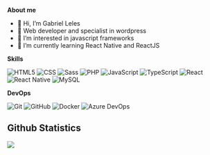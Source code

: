 <!---
![](https://komarev.com/ghpvc/?username=gabrielleles18&color=006bed)
--->

**About me**

- 👋 Hi, I’m Gabriel Leles
- 💪 Web developer and specialist in wordpress
- 👀 I’m interested in javascript frameworks
- 🌱 I’m currently learning React Native and ReactJS

**Skills**

  ![HTML5](https://img.shields.io/badge/-HTML5-333333?style=flat&logo=HTML5)
  ![CSS](https://img.shields.io/badge/-CSS-333333?style=flat&logo=CSS3&logoColor=1572B6)
  ![Sass](https://img.shields.io/badge/Sass-333333?style=flat&logo=sass&logoColor=c69)
  ![PHP](https://img.shields.io/badge/PHP-333333?style=flat&logo=php&logoColor=1572B6)
  ![JavaScript](https://img.shields.io/badge/-JavaScript-333333?style=flat&logo=javascript)
  ![TypeScript](https://img.shields.io/badge/typescript-333333?style=flat&logo=typescript)
  ![React](https://img.shields.io/badge/-React-333333?style=flat&logo=react)
  ![React Native](https://img.shields.io/badge/-React%20Native-333333?style=flat&logo=react)
  ![MySQL](https://img.shields.io/badge/-MySQL-333333?style=flat&logo=mysql)

**DevOps**

  ![Git](https://img.shields.io/badge/-Git-333333?style=flat&logo=git)
  ![GitHub](https://img.shields.io/badge/-GitHub-333333?style=flat&logo=github)
  ![Docker](https://img.shields.io/badge/-Docker-333333?style=flat&logo=docker)
  ![Azure DevOps](https://img.shields.io/badge/Azure_DevOps-333333?style=flat&logo=azure-devops&logoColor=0078d7)

## **Github Statistics**

<a href="https://github.com/gabrielleles18">
  <img align="center" src="https://github-readme-stats.vercel.app/api/top-langs/?username=gabrielleles18&theme=dracula&hide_langs_below=1" />
</a>
<br/>
<br/>
<!---
<a href="https://github.com/gabrielleles18">
 <img align="center" src="https://github-readme-stats.vercel.app/api?username=gabrielleles18&show_icons=true&theme=dracula&line_height=27" alt="**SEU NOME** github stats"/>
</a>
--->

<!---
- 💞️ I’m looking to collaborate on ...
- 📫 How to reach me ...

gabrielleles18/gabrielleles18 is a ✨ special ✨ repository because its `README.md` (this file) appears on your GitHub profile.
You can click the Preview link to take a look at your changes.
--->
